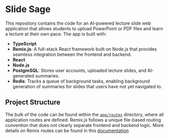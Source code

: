 # Slide Sage

This repository contains the code for an AI-powered lecture slide web application that allows students to upload PowerPoint or PDF files and learn a lecture at their own pace. The app is built with:

- **TypeScript**
- **Remix.js**: A full-stack React framework built on Node.js that provides seamless integration between the frontend and backend.
- **React**
- **Node.js**
- **PostgreSQL**: Stores user accounts, uploaded lecture slides, and AI-generated summaries.
- **Redis**: Tracks a queue of background tasks, enabling background generation of summaries for slides that users have not yet navigated to.

## Project Structure

The bulk of the code can be found within the [`app/routes`](./app/routes) directory, where all application routes are defined. Remix.js follows a unique file-based routing convention that does not clearly separate frontend and backend logic. More details on Remix routes can be found in this [documentation](https://remix.run/docs/en/main/file-conventions/routes)
